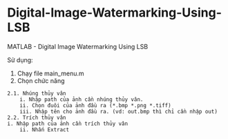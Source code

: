 # Digital-Image-Watermarking-Using-LSB
MATLAB - Digital Image Watermarking Using LSB 

Sử dụng:
  1. Chạy file main_menu.m
  2. Chọn chức năng
  
    2.1. Nhúng thủy vân
      	i. Nhập path của ảnh cần nhúng thủy vân.
      	ii. Chọn đuôi của ảnh đầu ra (*.bmp *.png *.tiff)
     	iii. Nhập tên cho ảnh đầu ra. (vd: out.bmp thì chỉ cần nhập out)
    2.2. Trích thủy vân 
	i. Nhập path của ảnh cần trích thủy vân
      	ii. Nhấn Extract
